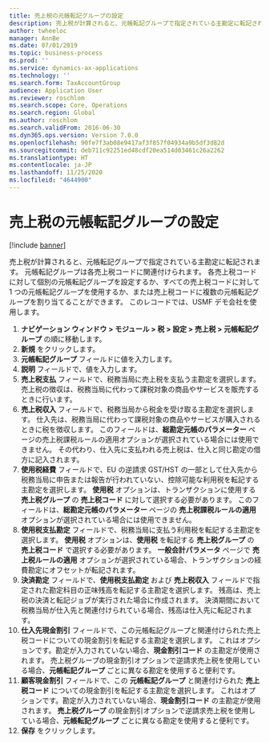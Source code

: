 ```yaml
---
title: 売上税の元帳転記グループの設定
description: 売上税が計算されると、元帳転記グループで指定されている主勘定に転記されます。
author: twheeloc
manager: AnnBe
ms.date: 07/01/2019
ms.topic: business-process
ms.prod: ''
ms.service: dynamics-ax-applications
ms.technology: ''
ms.search.form: TaxAccountGroup
audience: Application User
ms.reviewer: roschlom
ms.search.scope: Core, Operations
ms.search.region: Global
ms.author: roschlom
ms.search.validFrom: 2016-06-30
ms.dyn365.ops.version: Version 7.0.0
ms.openlocfilehash: 90fe7f3ab08e9417af3f857f04934a9b5df3d82d
ms.sourcegitcommit: deb711c92251ed48cdf20ea514d03461c26a2262
ms.translationtype: HT
ms.contentlocale: ja-JP
ms.lasthandoff: 11/25/2020
ms.locfileid: "4644900"
---
```

# <a name="set-up-ledger-posting-groups-for-sales-tax"></a>売上税の元帳転記グループの設定

[!include [banner](../../includes/banner.md)]

売上税が計算されると、元帳転記グループで指定されている主勘定に転記されます。 元帳転記グループは各売上税コードに関連付けられます。 各売上税コードに対して個別の元帳転記グループを設定するか、すべての売上税コードに対して 1 つの元帳転記グループを使用するか、または売上税コードに複数の元帳転記グループを割り当てることができます。 このレコードでは、USMF デモ会社を使用します。 

1. **ナビゲーション ウィンドウ > モジュール > 税 > 設定 > 売上税 > 元帳転記グループ** の順に移動します。
2. **新規** をクリックします。
3. **元帳転記グループ** フィールドに値を入力します。
4. **説明** フィールドで、値を入力します。
5. **売上税支払** フィールドで、税務当局に売上税を支払う主勘定を選択します。 売上税の徴収は、税務当局に代わって課税対象の商品やサービスを販売するときに行います。  
6. **売上税収入** フィールドで、税務当局から税金を受け取る主勘定を選択します。 仕入先は、税務当局に代わって課税対象の商品やサービスが購入されるときに税を徴収します。 このフィールドは、**総勘定元帳のパラメーター** ページの売上税課税ルールの適用オプションが選択されている場合には使用できません。 その代わり、仕入先に支払われる売上税は、仕入と同じ勘定の借方に記入されます。   
7. **使用税経費** フィールドで、EU の逆請求 GST/HST の一部として仕入先から税務当局に申告または報告が行われていない、控除可能な利用税を転記する主勘定を選択します。 **使用税** オプションは、トランザクションに使用する **売上税グループ** の **売上税コード** に対して選択する必要があります。 このフィールドは、**総勘定元帳のパラメーター** ページの **売上税課税ルールの適用** オプションが選択されている場合には使用できません。   
8. **使用税支払勘定** フィールドで、税務当局に支払う利用税を転記する主勘定を選択します。 **使用税** オプションは、**使用税** を転記する **売上税グループ** の **売上税コード** で選択する必要があります。 **一般会計パラメータ** ページで **売上税ルールの適用** オプションが選択されている場合、トランザクションの経費勘定にオフセットが転記されます。   
9. **決済勘定** フィールドで、**使用税支払勘定** および **売上税収入** フィールドで指定された勘定科目の正味残高を転記する主勘定を選択します。 残高は、売上税の決済と転記ジョブが実行された場合に作成されます。  決済期間において税務当局が仕入先と関連付けられている場合、残高は仕入先に転記されます。
10. **仕入先現金割引** フィールドで、この元帳転記グループと関連付けられた売上税コードについての現金割引を転記する主勘定を選択します。 これはオプションです。勘定が入力されていない場合、**現金割引コード** の主勘定が使用されます。 売上税グループの現金割引オプションで逆請求売上税を使用している場合、**元帳転記グループ** ごとに異なる勘定を使用すると便利です。  
11. **顧客現金割引** フィールドで、この **元帳転記グループ** と関連付けられた **売上税コード** についての現金割引を転記する主勘定を選択します。 これはオプションです。勘定が入力されていない場合、**現金割引コード** の主勘定が使用されます。 **売上税グループ** の現金割引オプションで逆請求売上税を使用している場合、**元帳転記グループ** ごとに異なる勘定を使用すると便利です。  
12. **保存** をクリックします。

